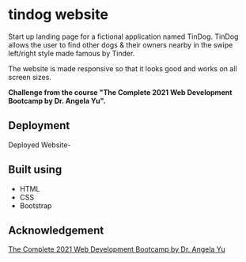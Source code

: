  # tindog website

Start up landing page for a fictional application named TinDog. TinDog allows the user to find other dogs & their owners nearby in the swipe left/right style made famous by Tinder.

The website is made responsive so that it looks good and works on all screen sizes. 


**Challenge from the course "The Complete 2021 Web Development Bootcamp by Dr. Angela Yu".**

## Deployment
Deployed Website- 

## Built using
* HTML
* CSS
* Bootstrap


## Acknowledgement
[The Complete 2021 Web Development Bootcamp by Dr. Angela Yu](https://www.udemy.com/course/the-complete-web-development-bootcamp/)
